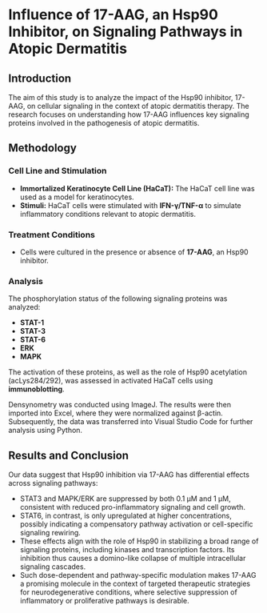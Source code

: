 # Influence of 17-AAG, an Hsp90 Inhibitor, on Signaling Pathways in Atopic Dermatitis

## Introduction

The aim of this study is to analyze the impact of the Hsp90 inhibitor, 17-AAG, on cellular signaling in the context of atopic dermatitis therapy. The research focuses on understanding how 17-AAG influences key signaling proteins involved in the pathogenesis of atopic dermatitis.

## Methodology

### Cell Line and Stimulation

- **Immortalized Keratinocyte Cell Line (HaCaT):** The HaCaT cell line was used as a model for keratinocytes.
- **Stimuli:** HaCaT cells were stimulated with **IFN-γ/TNF-α** to simulate inflammatory conditions relevant to atopic dermatitis.

### Treatment Conditions

- Cells were cultured in the presence or absence of **17-AAG**, an Hsp90 inhibitor.

### Analysis

The phosphorylation status of the following signaling proteins was analyzed:
- **STAT-1** 
- **STAT-3** 
- **STAT-6** 
- **ERK**    
- **MAPK**   

The activation of these proteins, as well as the role of Hsp90 acetylation (acLys284/292), was assessed in activated HaCaT cells using **immunoblotting**.

Densynometry was conducted using ImageJ. The results were then imported into Excel, where they were normalized against β-actin. Subsequently, the data was transferred into Visual Studio Code for further analysis using Python.

## Results and Conclusion

Our data suggest that Hsp90 inhibition via 17-AAG has differential effects across signaling pathways:

- STAT3 and MAPK/ERK are suppressed by both 0.1 µM and 1 µM, consistent with reduced pro-inflammatory signaling and cell growth.
- STAT6, in contrast, is only upregulated at higher concentrations, possibly indicating a compensatory pathway activation or cell-specific signaling rewiring.
- These effects align with the role of Hsp90 in stabilizing a broad range of signaling proteins, including kinases and transcription factors. Its inhibition thus causes a domino-like collapse of multiple intracellular signaling cascades.
- Such dose-dependent and pathway-specific modulation makes 17-AAG a promising molecule in the context of targeted therapeutic strategies for neurodegenerative conditions, where selective suppression of inflammatory or proliferative pathways is desirable.
